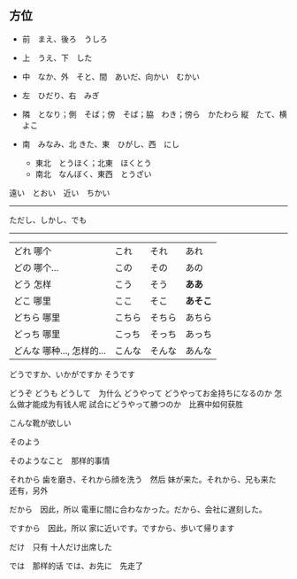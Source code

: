 ## 方位

- 前　まえ、後ろ　うしろ
- 上　うえ、下　した
- 中　なか、外　そと、間　あいだ、向かい　むかい
- 左　ひだり、右　みぎ
- 隣　となり；側　そば；傍　そば；脇　わき；傍ら　かたわら
縦　たて、横　よこ

- 南　みなみ、北 きた、東　ひがし、西　にし
  - 東北　とうほく；北東　ほくとう
  - 南北　なんぼく、東西　とうざい


遠い　とおい　近い　ちかい

---

ただし、しかし、でも

---



|||||
|:---|:---|:---|:---|
|どれ 哪个|これ|それ|あれ|
|どの 哪个...|この|その|あの|
|どう 怎样|こう|そう|**ああ**|
|どこ 哪里|ここ|そこ|**あそこ**|
|どちら 哪里|こちら|そちら|あちら|
|どっち 哪里|こっち|そっち|あっち|
|どんな 哪种..., 怎样的...|こんな|そんな|あんな|

どうですか、いかがですか
そうです

どうぞ
どうも
どうして　为什么
どうやって
どうやってお金持ちになるのか 怎么做才能成为有钱人呢
試合にどうやって勝つのか　比赛中如何获胜


こんな靴が欲しい

そのよう

そのようなこと　那样的事情

それから
歯を磨き、それから顔を洗う　然后
妹が来た。それから、兄も来た　还有，另外

だから　因此，所以
電車に間に合わなかった。だから、会社に遅刻した。

ですから　因此，所以
家に近いです。ですから、歩いて帰ります

だけ　只有
十人だけ出席した

では　那样的话
では、お先に　先走了